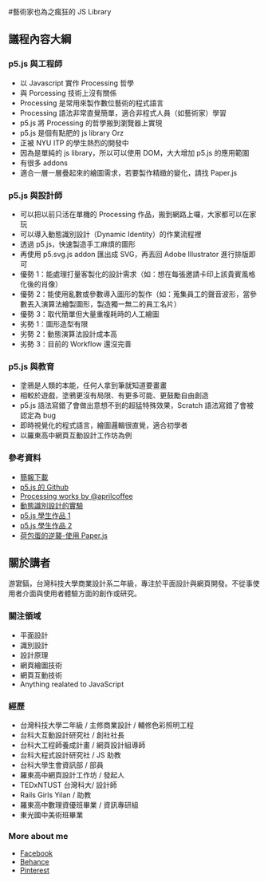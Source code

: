 #藝術家也為之瘋狂的 JS Library

## 議程內容大綱
### p5.js 與工程師
- 以 Javascript 實作 Processing 哲學
- 與 Porcessing 技術上沒有關係
- Processing 是常用來製作數位藝術的程式語言
- Processing 語法非常直覺簡單，適合非程式人員（如藝術家）學習
- p5.js 將 Processing 的哲學搬到瀏覽器上實現
- p5.js 是個有點肥的 js library Orz
- 正被 NYU ITP 的學生熱烈的開發中
- 因為是單純的 js library，所以可以使用 DOM，大大增加 p5.js 的應用範圍
- 有很多 addons
- 適合一層一層疊起來的繪圖需求，若要製作精緻的變化，請找 Paper.js

### p5.js 與設計師
- 可以把以前只活在單機的 Processing 作品，搬到網路上囉，大家都可以在家玩
- 可以導入動態識別設計（Dynamic Identity）的作業流程裡
- 透過 p5.js，快速製造手工麻煩的圖形
- 再使用 p5.svg.js addon 匯出成 SVG，再丟回 Adobe Illustrator 進行排版即可
- 優勢 1：能處理打量客製化的設計需求（如：想在每張邀請卡印上該貴賓風格化後的肖像）
- 優勢 2：能使用亂數或參數導入圖形的製作（如：蒐集員工的聲音波形，當參數丟入演算法繪製圖形，製造獨一無二的員工名片）
- 優勢 3：取代簡單但大量重複耗時的人工繪圖
- 劣勢 1：圖形造型有限
- 劣勢 2：動態演算法設計成本高
- 劣勢 3：目前的 Workflow 還沒完善

### p5.js 與教育
- 塗鴉是人類的本能，任何人拿到筆就知道要畫畫
- 相較於遊戲，塗鴉更沒有局限、有更多可能、更鼓勵自由創造
- p5.js 語法寫錯了會做出意想不到的超猛特殊效果，Scratch 語法寫錯了會被認定為 bug
- 即時視覺化的程式語言，繪圖邏輯很直覺，適合初學者
- 以羅東高中網頁互動設計工作坊為例


### 參考資料
- [簡報下載]()
- [p5.js 的 Github](https://github.com/processing/p5.js)
- [Processing works by @aprilcoffee](https://www.instagram.com/aprilcoffee/)
- [動態識別設計的實驗](http://chiunhau.github.io/p5/dynamic)
- [p5.js 學生作品 1](http://chiunhau.github.io/p5-ltsh/Maggie/)
- [p5.js 學生作品 2](http://chiunhau.github.io/p5-ltsh/tracy/)
- [荷包蛋的逆襲-使用 Paper.js](http://chiunhau.github.io/egg/)

## 關於講者

游宭鎬，台灣科技大學商業設計系二年級，專注於平面設計與網頁開發。不從事使用者介面與使用者體驗方面的創作或研究。

### 關注領域
- 平面設計
- 識別設計
- 設計原理
- 網頁繪圖技術
- 網頁互動技術
- Anything realated to JavaScript

### 經歷
- 台灣科技大學二年級 / 主修商業設計 / 輔修色彩照明工程
- 台科大互動設計研究社 / 創社社長
- 台科大工程師養成計畫 / 網頁設計組導師
- 台科大程式設計研究社 / JS 助教
- 台科大學生會資訊部 / 部員
- 羅東高中網頁設計工作坊 / 發起人
- TEDxNTUST 台灣科大/ 設計師
- Rails Girls Yilan / 助教
- 羅東高中數理資優班畢業 / 資訊專研組
- 東光國中美術班畢業

### More about me
- [Facebook](https://www.facebook.com/chiunhauyou)
- [Behance](https://www.behance.net/chiunhauyou)
- [Pinterest](https://www.pinterest.com/chiunhauyou)
